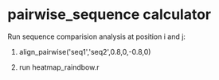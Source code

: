 # pairwise_sequence calculator 

Run sequence comparision analysis at position i and j:

1) align_pairwise('seq1','seq2',0.8,0,-0.8,0)

2) run heatmap_raindbow.r 

